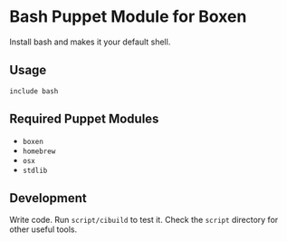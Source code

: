 # Bash Puppet Module for Boxen

Install bash and makes it your default shell.

## Usage

```puppet
include bash
```

## Required Puppet Modules

* `boxen`
* `homebrew`
* `osx`
* `stdlib`

## Development

Write code. Run `script/cibuild` to test it. Check the `script`
directory for other useful tools.
